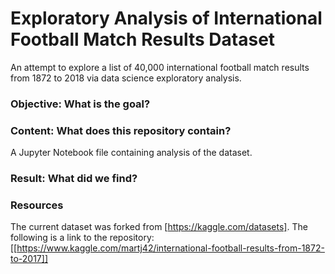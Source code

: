 # Exploratory Analysis of International Football Match Results Dataset
An attempt to explore a list of 40,000 international football match results from 1872 to 2018 via data science exploratory analysis.
### Objective: What is the goal?

### Content: What does this repository contain?
A Jupyter Notebook file containing analysis of the dataset.
### Result: What did we find?

### Resources 
The current dataset was forked from [https://kaggle.com/datasets]. The following is a link to the repository: [[https://www.kaggle.com/martj42/international-football-results-from-1872-to-2017]]

